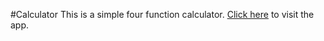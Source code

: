 #Calculator
This is a simple four function calculator. [Click here](https://thawing-ravine-7160.herokuapp.com/) to visit the app.
